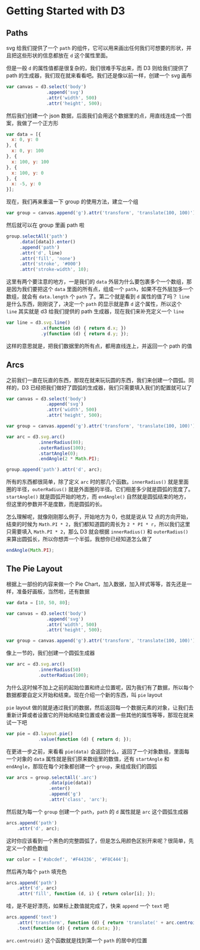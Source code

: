 # Getting Started with D3

## Paths

svg 给我们提供了一个 `path` 的组件，它可以用来画出任何我们可想要的形状，并且把这些形状的信息都放在 `d` 这个属性里面。

但是一般 `d` 的属性值都是很复杂的，我们很难手写出来，而 D3 则给我们提供了 path 的生成器，我们现在就来看看吧。我们还是像以前一样，创建一个 svg 画布

```javascript
var canvas = d3.select('body')
               .append('svg')
               .attr('width', 500)
               .attr('height', 500);
```

然后我们创建一个 json 数据，后面我们会用这个数据里的点，用直线连成一个图案，我做了一个正方形

```javascript
var data = [{
  x: 0, y: 0
}, {
  x: 0, y: 100
}, {
  x: 100, y: 100
}, {
  x: 100, y: 0
}, {
  x: -5, y: 0
}];
```

现在，我们再来重温一下 group 的使用方法，建立一个组

```javascript
var group = canvas.append('g').attr('transform', 'translate(100, 100)');
```

然后就可以在 group 里画 path 啦

```javascript
group.selectAll('path')
     .data([data]).enter()
     .append('path')
     .attr('d', line)
     .attr('fill', 'none')
     .attr('stroke', '#000')
     .attr('stroke-width', 10);
```

这里有两个要注意的地方，一是我们的 `data` 外层为什么要包裹多个一个数组，那是因为我们要把这个 `data` 里面的所有点，组成一个 `path`，如果不在外层加多一个数组，就会有 `data.length` 个 `path` 了。第二个就是看到 `d` 属性的值了吗？ `line` 是什么东西，刚刚说了，决定一个 `path` 的显示就是靠 `d` 这个属性，所以这个 `line` 其实就是 d3 给我们提供的 path 生成器，现在我们来补充定义一个 `line`

```javascript
var line = d3.svg.line()
             .x(function (d) { return d.x; })
             .y(function (d) { return d.y; });
```

这样的意思就是，把我们数据里的所有点，都用直线连上，并返回一个 path 的值

## Arcs

之前我们一直在玩直的东西，那现在就来玩玩圆的东西，我们来创建一个圆弧。同样的，D3 已经把我们做好了圆弧的生成器，我们只需要填入我们的配置就可以了

```javascript
var canvas = d3.select('body')
               .append('svg')
               .attr('width', 500)
               .attr('height', 500);

var group = canvas.append('g').attr('transform', 'translate(100, 100)');

var arc = d3.svg.arc()
            .innerRadius(80);
            .outerRadius(100);
            .startAngle(0);
            .endAngle(2 * Math.PI);

group.append('path').attr('d', arc);
```

所有的东西都很简单，除了定义 `arc` 时的那几个函数。`innerRadius()` 就是里面圈的半径，`outerRadius()` 就是外面圈的半径。它们相差多少就是圆弧的宽度了。`startAngle()` 就是圆弧开始的地方，而 `endAngle()` 自然就是圆弧结束的地方，但这里的参数并不是度数，而是圆弧的长。

怎么理解呢，就像刚刚那么例子，开始地方为 0，也就是说从 12 点的方向开始，结束的时候为 `Math.PI * 2`，我们都知道圆的周长为 `2 * PI * r`，所以我们这里只需要填入 `Math.PI * 2`，那么 D3 就会根据
`innerRadius()` 和 `outerRadius()` 来算出圆弧长，所以你想弄一个半弧，我想你已经知道怎么做了

```javascript
endAngle(Math.PI);
```

## The Pie Layout

根据上一部份的内容来做一个 Pie Chart，加入数据，加入样式等等，首先还是一样，准备好画板，当然啦，还有数据

```javascript
var data = [10, 50, 80];

var canvas = d3.select('body')
               .append('svg')
               .attr('width', 500)
               .attr('height', 500);

var group = canvas.append('g').attr('transform', 'translate(100, 100)');
```

像上一节的，我们创建一个圆弧生成器

```javascript
var arc = d3.svg.arc()
            .innerRadius(50)
            .outterRadius(100);
```

为什么这时候不加上之前的起始位置和终止位置呢，因为我们有了数据，所以每个数据都要自定义开始和结束。现在介绍一个新的东西，叫 `pie` layout

`pie` layout 做的就是通过我们的数据，然后返回每一个数据元素的对象，让我们去重新计算或者设置它的开始和结束位置或者设置一些其他的属性等等，那现在就来试一下吧

```javascript
var pie = d3.layout.pie()
            .value(function (d) { return d; });
```

在更进一步之前，来看看 `pie(data)` 会返回什么，返回了一个对象数组，里面每一个对象的 `data` 属性就是我们原来数组里的数值，还有 `startAngle` 和 `endAngle`，那现在每个对象都创建一个 `group`，来组成我们的圆弧

```javascript
var arcs = group.selectAll('.arc')
                .data(pie(data))
                .enter()
                .append('g')
                .attr('class', 'arc');
```

然后就为每一个 `group` 创建一个 `path`，`path` 的 `d` 属性就是 `arc` 这个圆弧生成器

```javascript
arcs.append('path')
    .attr('d', arc);
```

这时你应该看到一个黑色的完整圆弧了，但是怎么用颜色区别开来呢？很简单，先定义一个颜色数组

```javascript
var color = ['#abcdef', '#F44336', '#F8C444'];
```

然后再为每个 `path` 填充色

```javascript
arcs.append('path')
    .attr('d', arc)
    .attr('fill', function (d, i) { return color[i]; });
```

哇，是不是好漂亮，如果标上数值就完成了，快来 `append` 一个 `text` 吧

```javascript
arcs.append('text')
    .attr('transform', function (d) { return 'translate(' + arc.centroid(d) + ')'; })
    .text(function (d) { return d.data; });
```

`arc.centroid()` 这个函数就是找到第一个 `path` 的居中的位置

